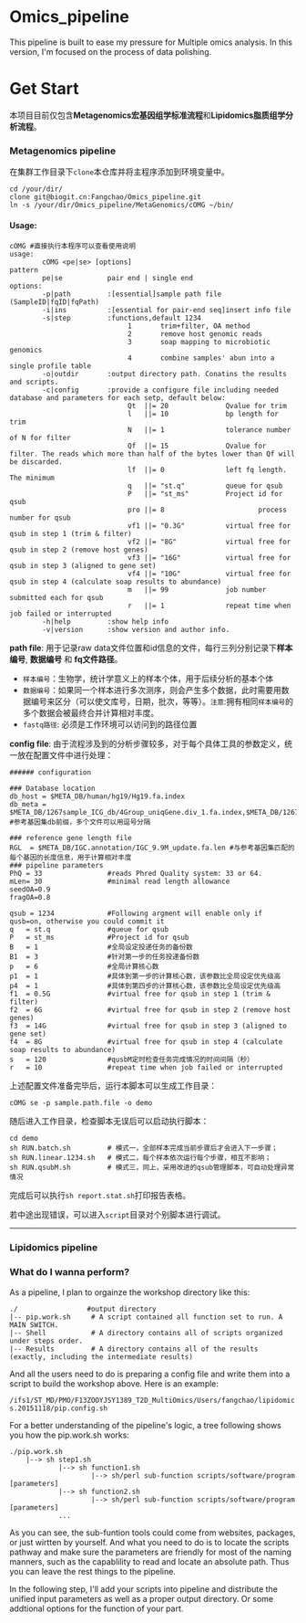 # Omics_pipeline
This pipeline is built to ease my pressure for Multiple omics analysis. In this version, I'm focused on the process of data polishing.

# Get Start

本项目目前仅包含**Metagenomics宏基因组学标准流程**和**Lipidomics脂质组学分析流程**。

### Metagenomics pipeline

在集群工作目录下`clone`本仓库并将主程序添加到环境变量中。

```
cd /your/dir/
clone git@biogit.cn:Fangchao/Omics_pipeline.git
ln -s /your/dir/Omics_pipeline/MetaGenomics/cOMG ~/bin/
```

#### Usage:

```
cOMG #直接执行本程序可以查看使用说明
usage:
        cOMG <pe|se> [options]
pattern
        pe|se           pair end | single end
options:
        -p|path         :[essential]sample path file (SampleID|fqID|fqPath)
        -i|ins          :[essential for pair-end seq]insert info file
        -s|step         :functions,default 1234
                             1       trim+filter, OA method
                             2       remove host genomic reads
                             3       soap mapping to microbiotic genomics
                             4       combine samples' abun into a single profile table
        -o|outdir       :output directory path. Conatins the results and scripts.
        -c|config       :provide a configure file including needed database and parameters for each setp, default below:
                             Qt  ||= 20              Qvalue for trim 
                             l   ||= 10              bp length for trim
                             N   ||= 1               tolerance number of N for filter
                             Qf  ||= 15              Qvalue for filter. The reads which more than half of the bytes lower than Qf will be discarded.
                             lf  ||= 0               left fq length. The minimum
                             q   ||= "st.q"          queue for qsub
                             P   ||= "st_ms"         Project id for qsub
                             pro ||= 8                       process number for qsub
                             vf1 ||= "0.3G"          virtual free for qsub in step 1 (trim & filter)
                             vf2 ||= "8G"            virtual free for qsub in step 2 (remove host genes)
                             vf3 ||= "16G"           virtual free for qsub in step 3 (aligned to gene set)
                             vf4 ||= "10G"           virtual free for qsub in step 4 (calculate soap results to abundance)
                             m   ||= 99              job number submitted each for qsub
                             r   ||= 1               repeat time when job failed or interrupted
        -h|help         :show help info
        -v|version      :show version and author info.
```

**path file**: 用于记录raw data文件位置和id信息的文件，每行三列分别记录下**样本编号**, **数据编号** 和 **fq文件路径**。

- `样本编号`：生物学，统计学意义上的样本个体，用于后续分析的基本个体
- `数据编号`：如果同一个样本进行多次测序，则会产生多个数据，此时需要用数据编号来区分（可以使文库号，日期，批次，等等）。`注意`:拥有相同`样本编号`的多个数据会被最终合并计算相对丰度。
- `fastq路径`: 必须是工作环境可以访问到的路径位置

**config file**: 由于流程涉及到的分析步骤较多，对于每个具体工具的参数定义，统一放在配置文件中进行处理：

```
###### configuration

### Database location
db_host = $META_DB/human/hg19/Hg19.fa.index
db_meta = $META_DB/1267sample_ICG_db/4Group_uniqGene.div_1.fa.index,$META_DB/1267sample_ICG_db/4Group_uniqGene.div_2.fa.index #参考基因集db前缀，多个文件可以用逗号分隔

### reference gene length file
RGL  = $META_DB/IGC.annotation/IGC_9.9M_update.fa.len #与参考基因集匹配的每个基因的长度信息，用于计算相对丰度
### pipeline parameters
PhQ = 33        		#reads Phred Quality system: 33 or 64.
mLen= 30                #minimal read length allowance
seedOA=0.9				
fragOA=0.8

qsub = 1234             #Following argment will enable only if qusb=on, otherwise you could commit it
q   = st.q              #queue for qsub
P   = st_ms             #Project id for qsub
B   = 1					#全局设定投递任务的备份数
B1  = 3					#针对第一步的任务投递备份数
p   = 6                 #全局计算核心数
p1  = 1					#具体到第一步的计算核心数，该参数比全局设定优先级高
p4  = 1					#具体到第四步的计算核心数，该参数比全局设定优先级高
f1  = 0.5G              #virtual free for qsub in step 1 (trim & filter)
f2  = 6G                #virtual free for qsub in step 2 (remove host genes)
f3  = 14G               #virtual free for qsub in step 3 (aligned to gene set)
f4  = 8G                #virtual free for qsub in step 4 (calculate soap results to abundance)
s   = 120				#qusbM定时检查任务完成情况的时间间隔（秒）
r   = 10                #repeat time when job failed or interrupted
```



上述配置文件准备完毕后，运行本脚本可以生成工作目录：

```
cOMG se -p sample.path.file -o demo
```

随后进入工作目录，检查脚本无误后可以启动执行脚本：

```
cd demo
sh RUN.batch.sh			# 模式一，全部样本完成当前步骤后才会进入下一步骤；
sh RUN.linear.1234.sh	# 模式二，每个样本依次运行每个步骤，相互不影响；
sh RUN.qsubM.sh			# 模式三，同上，采用改进的qsub管理脚本，可自动处理异常情况
```

完成后可以执行`sh report.stat.sh`打印报告表格。

若中途出现错误，可以进入`script`目录对个别脚本进行调试。

--------------

### Lipidomics pipeline

### What do I wanna perform?
As a pipeline, I plan to orgainze the workshop directory like this:
```
./                 #output directory
|-- pip.work.sh		# A script contained all function set to run. A	MAIN SWITCH.
|-- Shell			# A directory contains all of scripts organized under steps order.
|-- Results			# A directory contains all of the results (exactly, including the intermediate results)
```
And all the users need to do is preparing a config file and write them into a script to build the workshop above.
Here is an example:

 `/ifs1/ST_MD/PMO/F13ZOOYJSY1389_T2D_MultiOmics/Users/fangchao/lipidomics.20151118/pip.config.sh`

For a better understanding of the pipeline's logic, a tree following shows you how the pip.work.sh works:
```
./pip.work.sh
	|--> sh step1.sh
			|--> sh function1.sh
					|--> sh/perl sub-function scripts/software/program [parameters]
			|--> sh function2.sh
					|--> sh/perl sub-function scripts/software/program [parameters]
			...
```
As you can see, the sub-funtion tools could come from websites, packages, or just wirtten by yourself. And what you need to do is to locate the scripts pathway and make sure the parameters are friendly for most of the naming manners, such as the capablility to read and locate an absolute path. Thus you can leave the rest things to the pipeline.

In the following step, I'll add your scripts into pipeline and distribute the unified input parameters as well as a proper output directory. Or some addtional options for the function of your part.

